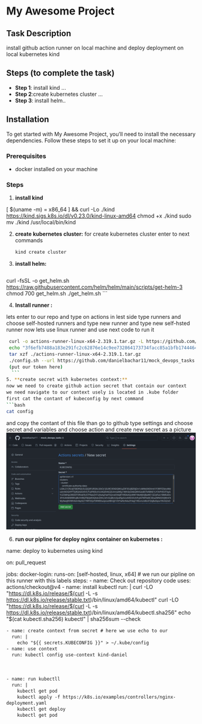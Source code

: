 # My Awesome Project

## Task Description

install github action runner on local machine and deploy deployment on local kubernetes kind

## Steps (to complete the task)

- **Step 1**: install kind  ...
- **Step 2**:create kubernetes cluster ...
- **Step 3**: install helm..

## Installation

To get started with My Awesome Project, you’ll need to install the necessary dependencies. Follow these steps to set it up on your local machine:

### Prerequisites

- docker installed on your machine  

### Steps

1. **install kind**


[ $(uname -m) = x86_64 ] && curl -Lo ./kind https://kind.sigs.k8s.io/dl/v0.23.0/kind-linux-amd64
chmod +x ./kind
sudo mv ./kind /usr/local/bin/kind    


2. **create kubernetes cluster:**
for create kubernetes cluster enter to next commands
    ```bash
    kind create cluster 
    ```
 

3. **install helm:**
    ```bash
curl -fsSL -o get_helm.sh https://raw.githubusercontent.com/helm/helm/main/scripts/get-helm-3
chmod 700 get_helm.sh
./get_helm.sh
     ```

4. **Install runner :**

lets enter to our repo and type on actions 
in lest side type runners and choose self-hosted runners and type new runner and type new self-hsted runner 
now lets use linux runner and use next code to run it 

   ```bash
    curl -o actions-runner-linux-x64-2.319.1.tar.gz -L https://github.com/actions/runner/releases/download/v2.319.1/actions-runner-linux-x64-2.319.1.tar.gz
    echo "3f6efb7488a183e291fc2c62876e14c9ee732864173734facc85a1bfb1744464  actions-runner-linux-x64-2.319.1.tar.gz" | shasum -a 256 -c
    tar xzf ./actions-runner-linux-x64-2.319.1.tar.gz
    ./config.sh --url https://github.com/danielbachar11/mock_devops_tasks --token 
    (put our token here)
     ```
5. **create secret with kubernetes context:**  
now we need to create github action secret that contain our context 
we need navigate to our context usely is located in .kube folder 
first cat the contant of kubeconfig by next command  
 ```bash
 cat config
  ```
and copy the contant of this file than go to github type settings and choose secret and variables and choose action and create new secret as a picture 
![here](https://github.com/danielbachar11/python2/blob/main/SECRET.png)

6. **run our pipline for deploy nginx container on kubernetes :**

name: deploy to kubernetes using kind

on: pull_request

jobs:
  docker-login:
    runs-on: [self-hosted, linux, x64] # we run our pipline on this runner with this labels
    steps:
    - name: Check out repository code
      uses: actions/checkout@v4
    - name: install kubectl 
      run: |
         curl -LO "https://dl.k8s.io/release/$(curl -L -s https://dl.k8s.io/release/stable.txt)/bin/linux/amd64/kubectl"
         curl -LO "https://dl.k8s.io/release/$(curl -L -s https://dl.k8s.io/release/stable.txt)/bin/linux/amd64/kubectl.sha256"
         echo "$(cat kubectl.sha256)  kubectl" | sha256sum --check  
   
    - name: create context from secret # here we use echo to our 
      run: |
        echo "${{ secrets.KUBECONFIG }}" > ~/.kube/config
    - name: use context 
      run: kubectl config use-context kind-daniel
     
         
   
    - name: run kubectll
      run: |
        kubectl get pod
        kubectl apply -f https://k8s.io/examples/controllers/nginx-deployment.yaml
        kubectl get deploy
        kubectl get pod



